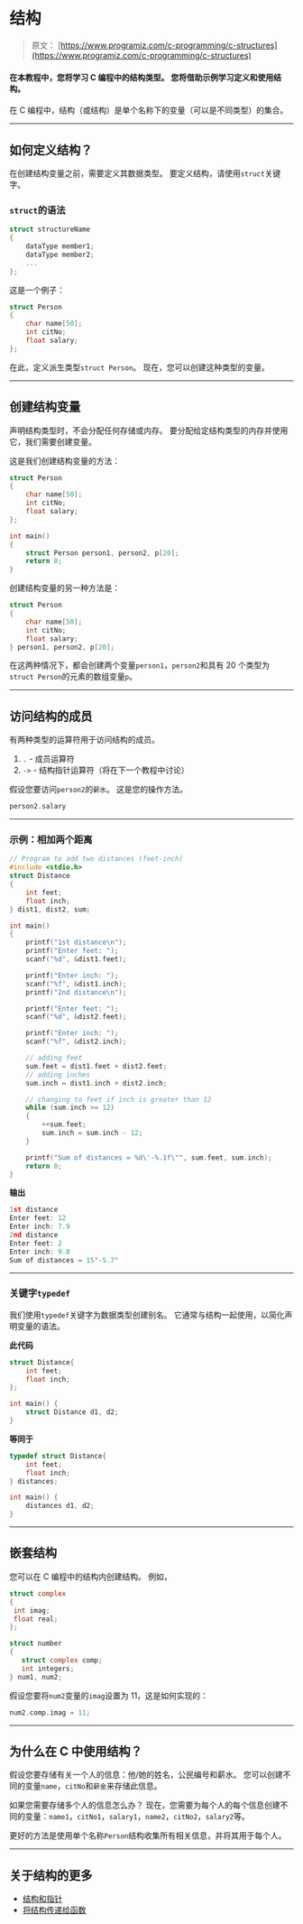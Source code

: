 # 结构

> 原文： [https://www.programiz.com/c-programming/c-structures](https://www.programiz.com/c-programming/c-structures)

#### 在本教程中，您将学习 C 编程中的结构类型。 您将借助示例学习定义和使用结构。

在 C 编程中，结构（或结构）是单个名称下的变量（可以是不同类型）的集合。

* * *

## 如何定义结构？

在创建结构变量之前，需要定义其数据类型。 要定义结构，请使用`struct`关键字。

### `struct`的语法

```c
struct structureName 
{
    dataType member1;
    dataType member2;
    ...
};

```

这是一个例子：

```c
struct Person
{
    char name[50];
    int citNo;
    float salary;
};

```

在此，定义派生类型`struct Person`。 现在，您可以创建这种类型的变量。

* * *

## 创建结构变量

声明结构类型时，不会分配任何存储或内存。 要分配给定结构类型的内存并使用它，我们需要创建变量。

这是我们创建结构变量的方法：

```c
struct Person
{
    char name[50];
    int citNo;
    float salary;
};

int main()
{
    struct Person person1, person2, p[20];
    return 0;
}
```

创建结构变量的另一种方法是：

```c
struct Person
{
    char name[50];
    int citNo;
    float salary;
} person1, person2, p[20];

```

在这两种情况下，都会创建两个变量`person1`，`person2`和具有 20 个类型为`struct Person`的元素的数组变量`p`。

* * *

## 访问结构的成员

有两种类型的运算符用于访问结构的成员。

1.  `.` - 成员运算符
2.  `->` - 结构指针运算符（将在下一个教程中讨论）

假设您要访问`person2`的`薪水`。 这是您的操作方法。

```c
person2.salary
```

* * *

### 示例：相加两个距离

```c
// Program to add two distances (feet-inch)
#include <stdio.h>
struct Distance
{
    int feet;
    float inch;
} dist1, dist2, sum;

int main()
{
    printf("1st distance\n");
    printf("Enter feet: ");
    scanf("%d", &dist1.feet);

    printf("Enter inch: ");
    scanf("%f", &dist1.inch);
    printf("2nd distance\n");

    printf("Enter feet: ");
    scanf("%d", &dist2.feet);

    printf("Enter inch: ");
    scanf("%f", &dist2.inch);

    // adding feet
    sum.feet = dist1.feet + dist2.feet;
    // adding inches
    sum.inch = dist1.inch + dist2.inch;

    // changing to feet if inch is greater than 12
    while (sum.inch >= 12) 
    {
        ++sum.feet;
        sum.inch = sum.inch - 12;
    }

    printf("Sum of distances = %d\'-%.1f\"", sum.feet, sum.inch);
    return 0;
}
```

**输出**

```c
1st distance
Enter feet: 12
Enter inch: 7.9
2nd distance
Enter feet: 2
Enter inch: 9.8
Sum of distances = 15'-5.7"
```

* * *

### 关键字`typedef`

我们使用`typedef`关键字为数据类型创建别名。 它通常与结构一起使用，以简化声明变量的语法。

**此代码**

```c
struct Distance{
    int feet;
    float inch;
};

int main() {
    struct Distance d1, d2;
}

```

**等同于**

```c
typedef struct Distance{
    int feet;
    float inch;
} distances;

int main() {
    distances d1, d2;
}

```

* * *

## 嵌套结构

您可以在 C 编程中的结构内创建结构。 例如，

```c
struct complex
{
 int imag;
 float real;
};

struct number
{
   struct complex comp;
   int integers;
} num1, num2;

```

假设您要将`num2`变量的`imag`设置为 11，这是如何实现的：

```c
num2.comp.imag = 11;

```

* * *

## 为什么在 C 中使用结构？

假设您要存储有关一个人的信息：他/她的姓名，公民编号和薪水。 您可以创建不同的变量`name`，`citNo`和`薪金`来存储此信息。

如果您需要存储多个人的信息怎么办？ 现在，您需要为每个人的每个信息创建不同的变量：`name1`，`citNo1`，`salary1`，`name2`，`citNo2`，`salary2`等。

更好的方法是使用单个名称`Person`结构收集所有相关信息，并将其用于每个人。

* * *

## 关于结构的更多

*   [结构和指针](/c-programming/c-structures-pointers)
*   [将结构传递给函数](/c-programming/c-structure-function)